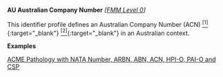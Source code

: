 **AU Australian Company Number**  *[[FMM Level 0](guidance.html)]*

This identifier profile defines an Australian Company Number (ACN) [<sup>[1]</sup>](http://hl7.org.au/id/acn){:target="_blank"} [<sup>[2]</sup>](http://asic.gov.au/for-business/registering-a-company/steps-to-register-a-company/australian-company-numbers/australian-company-number-digit-check){:target="_blank"} in an Australian context.

**Examples**

[ACME Pathology with NATA Number, ARBN, ABN, ACN, HPI-O, PAI-O and CSP](Organization-f799e349-0385-4fbc-a2aa-b5b50af957ea.html)